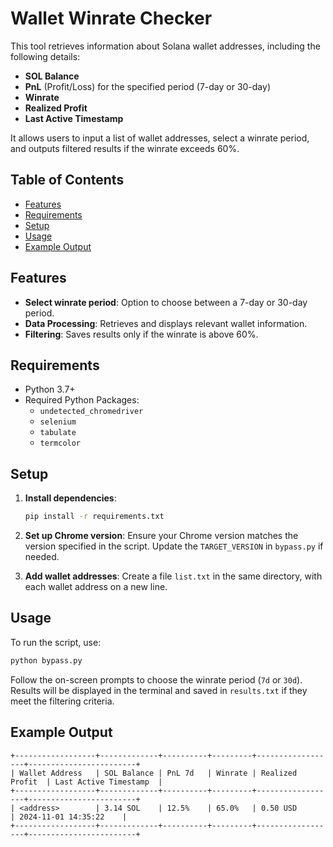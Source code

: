 
# Wallet Winrate Checker

This tool retrieves information about Solana wallet addresses, including the following details:
- **SOL Balance**
- **PnL** (Profit/Loss) for the specified period (7-day or 30-day)
- **Winrate**
- **Realized Profit**
- **Last Active Timestamp**

It allows users to input a list of wallet addresses, select a winrate period, and outputs filtered results if the winrate exceeds 60%.

## Table of Contents
- [Features](#features)
- [Requirements](#requirements)
- [Setup](#setup)
- [Usage](#usage)
- [Example Output](#example-output)

## Features
- **Select winrate period**: Option to choose between a 7-day or 30-day period.
- **Data Processing**: Retrieves and displays relevant wallet information.
- **Filtering**: Saves results only if the winrate is above 60%.

## Requirements
- Python 3.7+
- Required Python Packages:
  - `undetected_chromedriver`
  - `selenium`
  - `tabulate`
  - `termcolor`

## Setup
1. **Install dependencies**:
   ```bash
   pip install -r requirements.txt
   ```

2. **Set up Chrome version**:
   Ensure your Chrome version matches the version specified in the script. Update the `TARGET_VERSION` in `bypass.py` if needed.

3. **Add wallet addresses**:
   Create a file `list.txt` in the same directory, with each wallet address on a new line.

## Usage
To run the script, use:
```bash
python bypass.py
```

Follow the on-screen prompts to choose the winrate period (`7d` or `30d`). Results will be displayed in the terminal and saved in `results.txt` if they meet the filtering criteria.

## Example Output
```
+------------------+-------------+----------+---------+------------------+------------------------+
| Wallet Address   | SOL Balance | PnL 7d   | Winrate | Realized Profit  | Last Active Timestamp  |
+------------------+-------------+----------+---------+------------------+------------------------+
| <address>        | 3.14 SOL    | 12.5%    | 65.0%   | 0.50 USD         | 2024-11-01 14:35:22    |
+------------------+-------------+----------+---------+------------------+------------------------+
```

